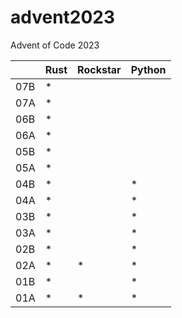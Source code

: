 # advent2023

Advent of Code 2023

|     | Rust | Rockstar | Python |
| --- | ---- | -------- | -------|
| 07B |  \*  |          |        |  
| 07A |  \*  |          |        |
| 06B |  \*  |          |        |  
| 06A |  \*  |          |        |
| 05B |  \*  |          |        |  
| 05A |  \*  |          |        |
| 04B |  \*  |          | \*     |
| 04A |  \*  |          | \*     |
| 03B |  \*  |          | \*     |
| 03A |  \*  |          | \*     |
| 02B |  \*  |          | \*     |
| 02A |  \*  | \*       | \*     |
| 01B |  \*  |          | \*     |
| 01A |  \*  | \*       | \*     |